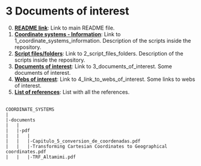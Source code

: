 # **3 Documents of interest**

0. [**README link**](./../README.md): Link to main README file.
1. [**Coordinate systems - Information**](./1_coordinate_systems_information.md): Link to 1_coordinate_systems_information. Description of the scripts inside the repository.
2. [**Script files/folders**](./2_script_files_folders.md): Link to 2_script_files_folders. Description of the scripts inside the repository.
3. [**Documents of interest**](./3_documents_of_interest.md): Link to 3_documents_of_interest. Some documents of interest.
4. [**Webs of interest**](./4_link_to_webs_of_interest.md): Link to 4_link_to_webs_of_interest. Some links to webs of interest.
5. [**List of references**](./5_list_references.md): List with all the references.
<br/><br/>

```
COORDINATE_SYSTEMS
|
|-documents
|   |
|   |-pdf
|   |   |
|   |   |-Capitulo_5_conversion_de_coordenadas.pdf
|   |   |-Transforming Cartesian Coordinates to Geographical coordinates.pdf
|   |   |-TRF_Altamimi.pdf
```